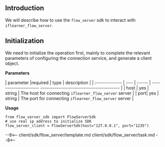 ## Introduction

We will describe how to use the `flow_server` sdk to interact with `iflearner_flow_server`.

## Initialization

We need to initialize the operation first, mainly to complete the relevant parameters of configuring the connection service, and generate a client object.

**Parameters**

| parameter |required | type | description |
| :------------- | :--- | :----- | --------------------- ---------------------------------------- |
| host | yes | string | The host for connecting `iflearner_flow_server` server |
| port| yes | string | The port for connecting `iflearner_flow_server` server |

**Usage**
```shell
from flow_server_sdk import FlowServerSdk
# use real ip address to initialize SDK
flow_server_client = FlowServerSdk(host="127.0.0.1", port="1235")
```

--8<--
client/sdk/flow_server/template.md
client/sdk/flow_server/task.md
--8<--